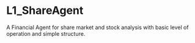 # L1_ShareAgent
A Financial Agent for share market and stock analysis with basic level of operation and simple structure. 
